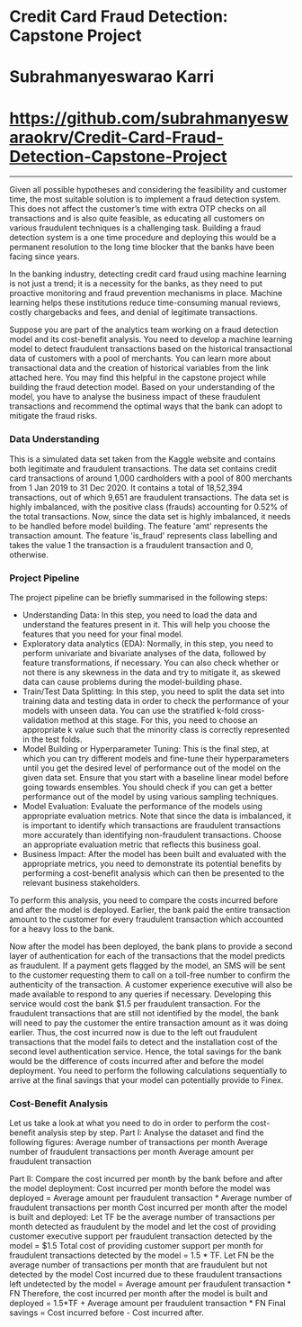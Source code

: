 # Credit Card Fraud Detection: Capstone Project
# Subrahmanyeswarao Karri 
# https://github.com/subrahmanyeswaraokrv/Credit-Card-Fraud-Detection-Capstone-Project 
---------------------------------------------------
Given all possible hypotheses and considering the feasibility and customer time, the most suitable solution is to implement a fraud detection system. This does not affect the customer’s time with extra OTP checks on all transactions and is also quite feasible, as educating all customers on various fraudulent techniques is a challenging task. Building a fraud detection system is a one time procedure and deploying this would be a permanent resolution to the long time blocker that the banks have been facing since years.
 
In the banking industry, detecting credit card fraud using machine learning is not just a trend; it is a necessity for the banks, as they need to put proactive monitoring and fraud prevention mechanisms in place. Machine learning helps these institutions reduce time-consuming manual reviews, costly chargebacks and fees, and denial of legitimate transactions.

Suppose you are part of the analytics team working on a fraud detection model and its cost-benefit analysis. You need to develop a machine learning model to detect fraudulent transactions based on the historical transactional data of customers with a pool of merchants. You can learn more about transactional data and the creation of historical variables from the link attached here. You may find this helpful in the capstone project while building the fraud detection model. Based on your understanding of the model, you have to analyse the business impact of these fraudulent transactions and recommend the optimal ways that the bank can adopt to mitigate the fraud risks.

### Data Understanding
This is a simulated data set taken from the Kaggle website and contains both legitimate and fraudulent transactions. 
The data set contains credit card transactions of around 1,000 cardholders with a pool of 800 merchants from 1 Jan 2019 to 31 Dec 2020. It contains a total of 18,52,394 transactions, out of which 9,651 are fraudulent transactions. The data set is highly imbalanced, with the positive class (frauds) accounting for 0.52% of the total transactions. Now, since the data set is highly imbalanced, it needs to be handled before model building. The feature 'amt' represents the transaction amount. The feature 'is_fraud' represents class labelling and takes the value 1 the transaction is a fraudulent transaction and 0, otherwise.

### Project Pipeline
The project pipeline can be briefly summarised in the following steps:
* Understanding Data: In this step, you need to load the data and understand the features present in it. This will help you choose the features that you need for your final model.
* Exploratory data analytics (EDA): Normally, in this step, you need to perform univariate and bivariate analyses of the data, followed by feature transformations, if necessary. You can also check whether or not there is any skewness in the data and try to mitigate it, as skewed data can cause problems during the model-building phase.
* Train/Test Data Splitting: In this step, you need to split the data set into training data and testing data in order to check the performance of your models with unseen data. You can use the stratified k-fold cross-validation method at this stage. For this, you need to choose an appropriate k value such that the minority class is correctly represented in the test folds.
* Model Building or Hyperparameter Tuning: This is the final step, at which you can try different models and fine-tune their hyperparameters until you get the desired level of performance out of the model on the given data set. Ensure that you start with a baseline linear model before going towards ensembles. You should check if you can get a better performance out of the model by using various sampling techniques.
* Model Evaluation: Evaluate the performance of the models using appropriate evaluation metrics. Note that since the data is imbalanced, it is important to identify which transactions are fraudulent transactions more accurately than identifying non-fraudulent transactions. Choose an appropriate evaluation metric that reflects this business goal.
* Business Impact: After the model has been built and evaluated with the appropriate metrics, you need to demonstrate its potential benefits by performing a cost-benefit analysis which can then be presented to the relevant business stakeholders. 

To perform this analysis, you need to compare the costs incurred before and after the model is deployed. Earlier, the bank paid the entire transaction amount to the customer for every fraudulent transaction which accounted for a heavy loss to the bank.

Now after the model has been deployed, the bank plans to provide a second layer of authentication for each of the transactions that the model predicts as fraudulent. If a payment gets flagged by the model, an SMS will be sent to the customer requesting them to call on a toll-free number to confirm the authenticity of the transaction. A customer experience executive will also be made available to respond to any queries if necessary. Developing this service would cost the bank $1.5 per fraudulent transaction.
For the fraudulent transactions that are still not identified by the model, the bank will need to pay the customer the entire transaction amount as it was doing earlier.
Thus, the cost incurred now is due to the left out fraudulent transactions that the model fails to detect and the installation cost of the second level authentication service. Hence, the total savings for the bank would be the difference of costs incurred after and before the model deployment.
You need to perform the following calculations sequentially to arrive at the final savings that your model can potentially provide to Finex.

### Cost-Benefit Analysis
Let us take a look at what you need to do in order to perform the cost-benefit analysis step by step.
Part I: Analyse the dataset and find the following figures:
Average number of transactions per month 
Average number of fraudulent transactions per month
Average amount per fraudulent transaction 

Part II: Compare the cost incurred per month by the bank before and after the model deployment:
Cost incurred per month before the model was deployed = Average amount per fraudulent transaction * Average number of fraudulent transactions per month
Cost incurred per month after the model is built and deployed: <Use the test metric from the model evaluation part and the calculations performed in Part I to compute the values given below>
Let TF be the average number of transactions per month detected as fraudulent by the model and let the cost of providing customer executive support per fraudulent transaction detected by the model = $1.5
Total cost of providing customer support per month for fraudulent transactions detected by the model = 1.5 * TF.
Let FN be the average number of transactions per month that are fraudulent but not detected by the model 
Cost incurred due to these fraudulent transactions left undetected by the model = Average amount per fraudulent transaction * FN
Therefore, the cost incurred per month after the model is built and deployed = 1.5*TF + Average amount per fraudulent transaction * FN
Final savings = Cost incurred before - Cost incurred after.
